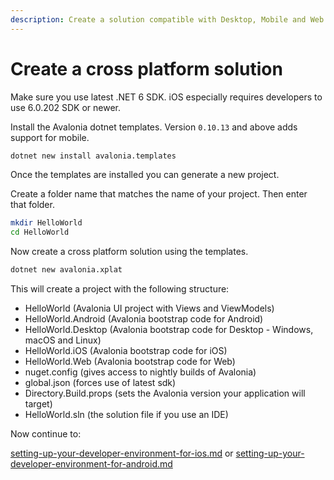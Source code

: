 ```yaml
---
description: Create a solution compatible with Desktop, Mobile and Web
---
```


# Create a cross platform solution

Make sure you use latest .NET 6 SDK. iOS especially requires developers to use 6.0.202 SDK or newer.

Install the Avalonia dotnet templates. Version `0.10.13` and above adds support for mobile.

```bash
dotnet new install avalonia.templates
```



Once the templates are installed you can generate a new project.

Create a folder name that matches the name of your project. Then enter that folder.

```bash
mkdir HelloWorld
cd HelloWorld
```



Now create a cross platform solution using the templates.

```bash
dotnet new avalonia.xplat
```



This will create a project with the following structure:

* HelloWorld (Avalonia UI project with Views and ViewModels)
* HelloWorld.Android (Avalonia bootstrap code for Android)
* HelloWorld.Desktop (Avalonia bootstrap code for Desktop - Windows, macOS and Linux)
* HelloWorld.iOS (Avalonia bootstrap code for iOS)
* HelloWorld.Web (Avalonia bootstrap code for Web)
* nuget.config (gives access to nightly builds of Avalonia)
* global.json (forces use of latest sdk)
* Directory.Build.props (sets the Avalonia version your application will target)
* HelloWorld.sln (the solution file if you use an IDE)

Now continue to:

[setting-up-your-developer-environment-for-ios.md](ios/setting-up-your-developer-environment-for-ios.md "mention") or [setting-up-your-developer-environment-for-android.md](android/setting-up-your-developer-environment-for-android.md "mention")
